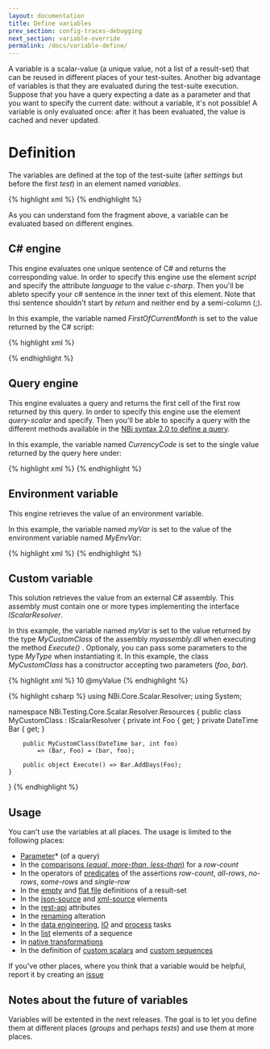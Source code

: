 ```yaml
---
layout: documentation
title: Define variables
prev_section: config-traces-debugging
next_section: variable-override
permalink: /docs/variable-define/
---
```

A variable is a scalar-value (a unique value, not a list of a result-set) that can be reused in different places of your test-suites. Another big advantage of variables is that they are evaluated during the test-suite execution. Suppose that you have a query expecting a date as a parameter and that you want to specify the current date: without a variable, it's not possible! A variable is only evaluated once: after it has been evaluated, the value is cached and never updated.

# Definition

The variables are defined at the top of the test-suite (after *settings* but before the first *test*) in an element named *variables*.

{% highlight xml %}
<variables>
    <variable name="FirstOfCurrentMonth">
      <script language="c-sharp">
        DateTime.Now.AddDays(1 - DateTime.Now.Day)
      </script>
    </variable>
    <variable name="CurrencyCode">
      <query-scalar>
        <![CDATA[select top(1) CurrencyCode from [Sales].[Currency] where Name like '%Canad%']]>
      </query-scalar>
    </variable>
  </variables>
{% endhighlight %}

As you can understand fom the fragment above, a variable can be evaluated based on different engines.

## C# engine

This engine evaluates one unique sentence of C# and returns the corresponding value. In order to specify this engine use the element *script* and specify the attribute *language* to the value *c-sharp*. Then you'll be ableto specify your c# sentence in the inner text of this element. Note that thsi sentence shouldn't start by *return* and neither end by a semi-column (;).

In this example, the variable named *FirstOfCurrentMonth* is set to the value returned by the C# script:

{% highlight xml %}
<variable name="FirstOfCurrentMonth">
  <script language="c-sharp">
    DateTime.Now.AddDays(1 - DateTime.Now.Day)
  </script>
</variable>
{% endhighlight %}

## Query engine

This engine evaluates a query and returns the first cell of the first row returned by this query. In order to specify this engine use the element *query-scalar* and specify. Then you'll be able to specify a query with the different methods available in the [NBi syntax 2.0 to define a query](../syntax-2-0).

In this example, the variable named *CurrencyCode* is set to the single value returned by the query here under:

{% highlight xml %}
<variable name="CurrencyCode">
  <query-scalar>
    <![CDATA[select top(1) CurrencyCode from [Sales].[Currency] where Name like '%Canad%']]>
  </query-scalar>
</variable>
{% endhighlight %}

## Environment variable

This engine retrieves the value of an environment variable.

In this example, the variable named *myVar* is set to the value of the environment variable named *MyEnvVar*:

{% highlight xml %}
<variable name="myVar"/>
  <environment name="MyEnvVar"/>
</variable>
{% endhighlight %}

## Custom variable

This solution retrieves the value from an external C# assembly. This assembly must contain one or more types implementing the interface *IScalarResolver*.

In this example, the variable named *myVar* is set to the value returned by the type *MyCustomClass* of the assembly *myassembly.dll* when executing the method *Execute()* . Optionaly, you can pass some parameters to the type *MyType* when instantiating it. In this example, the class *MyCustomClass* has a constructor accepting two parameters (*foo*, *bar*).

{% highlight xml %}
<variable name="myVar"/>
  <custom assembly="myAssembly.dll" type="MyCustomClass">
    <parameter name="bar">10</parameter>
    <parameter name="foo">@myValue</parameter>
  </custom>
</variable>
{% endhighlight %}

{% highlight csharp %}
using NBi.Core.Scalar.Resolver;
using System;

namespace NBi.Testing.Core.Scalar.Resolver.Resources
{
    public class MyCustomClass : IScalarResolver
    {
        private int Foo { get; }
        private DateTime Bar { get; }

        public MyCustomClass(DateTime bar, int foo)
            => (Bar, Foo) = (bar, foo);

        public object Execute() => Bar.AddDays(Foo);
    }
}
{% endhighlight %}

## Usage

You can't use the variables at all places. The usage is limited to the following places:

* [Parameter](../query-parameter)* (of a query)
* In the [comparisons (*equal*, *more-than*, *less-than*)](../resultset-rows-count) for a *row-count*
* In the operators of [predicates](../resultset-predicate) of the assertions *row-count*, *all-rows*, *no-rows*, *some-rows* and *single-row*
* In the [empty](../primitive-result-set/#empty) and [flat file](../primitive-result-set/#external-definition) definitions of a result-set
* In the [json-source](../primitive-result-set/#json-source) and [xml-source](../primitive-result-set/#xml-source) elements
* In the [rest-api](../primitive-result-set/#rest-api) attributes
* In the [renaming](../resultset-alteration/#renamings) alteration
* In the [data engineering](../setup-data-engineering/), [IO](../setup-io/) and [process](../setup-process/) tasks
* In the [list](../primitive-sequence/#list-of-values) elements of a sequence
* In [native transformations](../scalar-native-transformation/)
* In the definition of [custom scalars](#custom-scalar) and [custom sequences](../primitive-sequence/#custom-sequence/)

If you've other places, where you think that a variable would be helpful, report it by creating an [issue](http://github.com/Seddryck/nbi/issues)

## Notes about the future of variables

Variables will be extented in the next releases. The goal is to let you define them at different places (*groups* and perhaps *tests*) and use them at more places.
